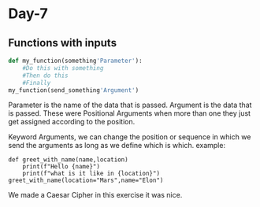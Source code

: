 # Day-7

## Functions with inputs

```python
def my_function(something'Parameter'):
	#Do this with something
	#Then do this
	#Finally
my_function(send_something'Argument')
```
Parameter is the name of the data that is passed.
Argument is the data that is passed.
These were Positional Arguments when more than one they just get assigned according to the position.

Keyword Arguments, we can change the position or sequence in which we send the arguments as long as we define which is which.
example:
```pyhton
def greet_with_name(name,location)
	print(f"Hello {name}")
	print(f"what is it like in {location}")
greet_with_name(location="Mars",name="Elon")
```
We made a Caesar Cipher in this exercise it was nice. 


